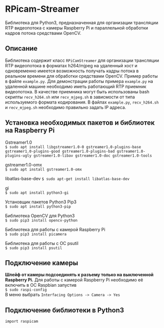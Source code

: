 # RPicam-Streamer
Библиотека для Python3, предназначенная для организации трансляции RTP видеопотока с камеры Raspberry Pi и параллельной обработки кадров потока средствами OpenCV.

## Описание
Библиотека содержит класс `RPiCamStreamer` для организации трансляции RTP видеопотока в форматах h264/mjpeg на удаленный хост и одновременно имеется возможность получать кадры потока в реальном времени для обработки средствами OpenCV.
Пример работы в файле `example.py`.
Для демонстрации работы примера `example.py` на удаленной машине необходимо иметь работающий RTP приемник видеопотока. В качестве приемника могут быть использованы bash скрипты `recv_h264.sh` или `recv_mjpeg.sh` в зависмости от типа используемого формата кодирования. В файлах `example.py`, `recv_h264.sh` и `recv_mjpeg.sh` необходимо правильно задать IP адреса.

## Установка необходимых пакетов и библиотек на Raspberry Pi
Gstreamer1.0  
```$ sudo apt install libgstreamer1.0-0 gstreamer1.0-plugins-base gstreamer1.0-plugins-good gstreamer1.0-plugins-bad gstreamer1.0-plugins-ugly gstreamer1.0-libav gstreamer1.0-doc gstreamer1.0-tools```

gstreamer1.0-omx  
```$ sudo apt install gstreamer1.0-omx```

libatlas-base-dev
```$ sudo apt-get install libatlas-base-dev```

gi  
```$ sudo apt install python3-gi```

Установщик пакетов Python3 Pip3  
```$ sudo apt install python3-pip```

Библиотека OpenCV для Python3  
```$ sudo pip3 install opencv-python```

Библиотека для работы с камерой Raspberry Pi  
```$ sudo pip3 install picamera```

Библиотека для работы с ОС psutil  
```$ sudo pip3 install psutil```

## Подключение камеры

**Шлейф от камеры подсоединять к разъему только на выключенной Raspberry Pi.** Для работы с камерой Raspberry Pi необходимо её включить в ОС Raspbian запустив  
```$ sudo raspi-config```  
В меню выбрать `Interfacing Options -> Camera -> Yes`

## Подключение библиотеки в Python3
```import raspicam```
